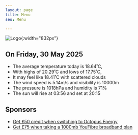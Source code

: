 ```yaml
---
layout: page
title: Menu
seo: Menu

---
```


![Logo](/images/logo.jpg){:width="832px"}

<!-- weather_marker starts -->
## On Friday, 30 May 2025

- The average temperature today is 18.64˚C,
- With highs of 20.29˚C and lows of 17.75˚C,
- It may feel like 18.41˚C with scattered clouds
- The wind speed is 5.14m/s and visibility is 10000m
- The pressure is 1018hPa and humidity is 71%
- The sun will rise at 03:56 and set at 20:15

<!-- weather_marker ends -->

## Sponsors

- [Get £50 credit when switching to Octopus Energy](https://bit.ly/3oD1nnS)
- [Get £75 when taking a 1000mb YouFibre broadband plan](https://aklam.io/91zWhU?)
